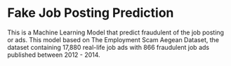 # Fake Job Posting Prediction
This is a Machine Learning Model that predict fraudulent of the job posting or ads.
This model based on The Employment Scam Aegean Dataset,
the dataset containing 17,880 real-life job ads with 866 fraudulent job ads published between 2012 - 2014.

